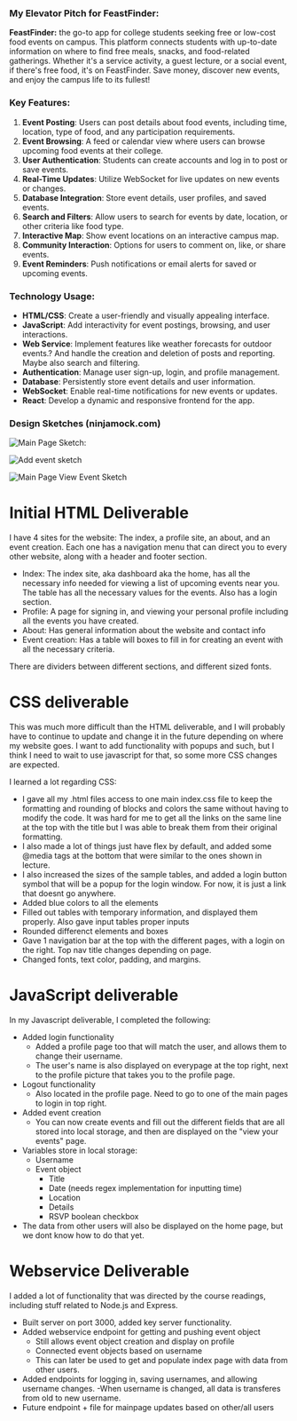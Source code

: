 ### My Elevator Pitch for FeastFinder:

**FeastFinder:** the go-to app for college students seeking free or low-cost food events on campus. This platform connects students with up-to-date information on where to find free meals, snacks, and food-related gatherings. Whether it's a service activity, a guest lecture, or a social event, if there's free food, it's on FeastFinder. Save money, discover new events, and enjoy the campus life to its fullest!

### **Key Features:**

1. **Event Posting**: Users can post details about food events, including time, location, type of food, and any participation requirements.
2. **Event Browsing**: A feed or calendar view where users can browse upcoming food events at their college.
3. **User Authentication**: Students can create accounts and log in to post or save events.
4. **Real-Time Updates**: Utilize WebSocket for live updates on new events or changes.
5. **Database Integration**: Store event details, user profiles, and saved events.
6. **Search and Filters**: Allow users to search for events by date, location, or other criteria like food type.
7. **Interactive Map**: Show event locations on an interactive campus map.
8. **Community Interaction**: Options for users to comment on, like, or share events.
9. **Event Reminders**: Push notifications or email alerts for saved or upcoming events.

### **Technology Usage:**

- **HTML/CSS**: Create a user-friendly and visually appealing interface.
- **JavaScript**: Add interactivity for event postings, browsing, and user interactions.
- **Web Service**: Implement features like weather forecasts for outdoor events.? And handle the creation and deletion of posts and reporting. Maybe also search and filtering.
- **Authentication**: Manage user sign-up, login, and profile management.
- **Database**: Persistently store event details and user information.
- **WebSocket**: Enable real-time notifications for new events or updates.
- **React**: Develop a dynamic and responsive frontend for the app.

### Design Sketches (ninjamock.com)

![Main Page Sketch:](https://github.com/ZenithAtkinson/startup/blob/main/Images/mainpage_screenshot.png)

![Add event sketch](https://github.com/ZenithAtkinson/startup/blob/main/Images/Addevent_screenshot.png)

![Main Page View Event Sketch](https://github.com/ZenithAtkinson/startup/blob/main/Images/viewevent_screenshot.png)

# Initial HTML Deliverable
I have 4 sites for the website: The index, a profile site, an about, and an event creation. Each one has a navigation menu that can direct you to every other website, along with a header and footer section. 
- Index: The index site, aka dashboard aka the home, has all the necessary info needed for viewing a list of upcoming events near you. The table has all the necessary values for the events. Also has a login section.
- Profile: A page for signing in, and viewing your personal profile including all the events you have created.
- About: Has general information about the website and contact info
- Event creation: Has a table will boxes to fill in for creating an event with all the necessary criteria.

There are dividers between different sections, and different sized fonts.

# CSS deliverable
This was much more difficult than the HTML deliverable, and I will probably have to continue to update and change it in the future depending on where my website goes. I want to add functionality with popups and such, but I think I need to wait to use javascript for that, so some more CSS changes are expected.

I learned a lot regarding CSS: 
- I gave all my .html files access to one main index.css file to keep the formatting and rounding of blocks and colors the same without having to modify the code. It was hard for me to get all the links on the same line at the top with the title but I was able to break them from their original formatting.
- I also made a lot of things just have flex by default, and added some @media tags at the bottom that were similar to the ones shown in lecture. 
- I also increased the sizes of the sample tables, and added a login button symbol that will be a popup for the login window. For now, it is just a link that doesnt go anywhere.
- Added blue colors to all the elements
- Filled out tables with temporary information, and displayed them properly. Also gave input tables proper inputs
- Rounded differenct elements and boxes
- Gave 1 navigation bar at the top with the different pages, with a login on the right. Top nav title changes depending on page.
- Changed fonts, text color, padding, and margins. 

# JavaScript deliverable
In my Javascript deliverable, I completed the following:
- Added login functionality
    - Added a profile page too that will match the user, and allows them to change their username.
    - The user's name is also displayed on everypage at the top right, next to the profile picture that takes you to the profile page.
- Logout functionality
    - Also located in the profile page. Need to go to one of the main pages to login in top right.
- Added event creation
    - You can now create events and fill out the different fields that are all stored into local storage, and then are displayed on the "view your events" page.
- Variables store in local storage:
    - Username
    - Event object
        - Title
        - Date (needs regex implementation for inputting time)
        - Location
        - Details
        - RSVP boolean checkbox
- The data from other users will also be displayed on the home page, but we dont know how to do that yet.

# Webservice Deliverable
I added a lot of functionality that was directed by the course readings, including stuff related to Node.js and Express.
- Built server on port 3000, added key server functionality.
- Added webservice endpoint for getting and pushing event object
    - Still allows event object creation and display on profile
    - Connected event objects based on username
    - This can later be used to get and populate index page with data from other users.
- Added endpoints for logging in, saving usernames, and allowing username changes.
    -When username is changed, all data is transferes from old to new username.
- Future endpoint + file for mainpage updates based on other/all users
